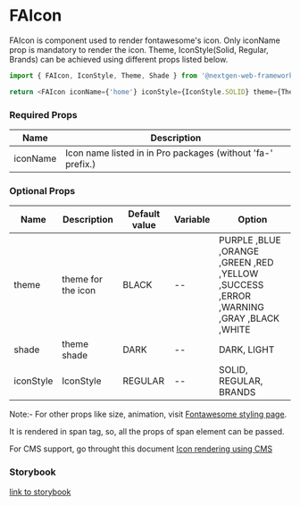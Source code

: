 # FAIcon

FAIcon is component used to render fontawesome's icon. Only iconName prop is mandatory to render the icon. Theme, IconStyle(Solid, Regular, Brands) can be achieved using different props listed below.

```ts
import { FAIcon, IconStyle, Theme, Shade } from '@nextgen-web-framework/all';

return <FAIcon iconName={'home'} iconStyle={IconStyle.SOLID} theme={Theme.ORANGE} shade={Shade.LIGHT} />;
```

### Required Props

| Name     | Description                                                 |
| -------- | ----------------------------------------------------------- |
| iconName | Icon name listed in in Pro packages (without 'fa-' prefix.) |

### Optional Props

| Name      | Description        | Default value | Variable | Option                                                                                |
| --------- | ------------------ | ------------- | -------- | ------------------------------------------------------------------------------------- |
| theme     | theme for the icon | BLACK         | --       | PURPLE ,BLUE ,ORANGE ,GREEN ,RED ,YELLOW ,SUCCESS ,ERROR ,WARNING ,GRAY ,BLACK ,WHITE |
| shade     | theme shade        | DARK          | --       | DARK, LIGHT                                                                           |
| iconStyle | IconStyle          | REGULAR       | --       | SOLID, REGULAR, BRANDS                                                                |

Note:- For other props like size, animation, visit [Fontawesome styling page](https://fontawesome.com/docs/web/style/styling).

It is rendered in span tag, so, all the props of span element can be passed.

For CMS support, go throught this document [Icon rendering using CMS](https://amwaycloud.atlassian.net/wiki/spaces/NEX/pages/296096497/Icon+rendering+strategy+using+CMS#By-using-CSS+Web-fonts-method)

### Storybook

[link to storybook](https://link_to_storybook)
